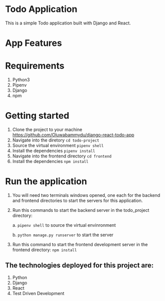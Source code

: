 # Todo Application
This is a simple Todo application built with Django and React.

# App Features




# Requirements
1. Python3
2. Pipenv
3. Django
4. npm


# Getting started
1.  Clone the project to your machine https://github.com/Oluwabammydu/django-react-todo-app
2. Navigate into the diretory `cd todo-project`
3. Source the virtual environment `pipenv shell`
4. Install the dependencies `pipenv install`
5. Navigate into the frontend directory `cd frontend`
6. Install the dependencies `npm install`


# Run the application
1. You will need two terminals windows opened, one each for the backend and frontend directories to start the servers for this application.
2. Run this commands to start the backend server in the todo_project directory: 

    a. `pipenv shell` to source the virtual envinronment
    
    b. `python manage.py runserver` to start the server
3. Run this command to start the frontend development server in the frontend directory: `npm install` 



## The technologies deployed for this project are:
1. Python
2. Django
3. React
4. Test Driven Development




